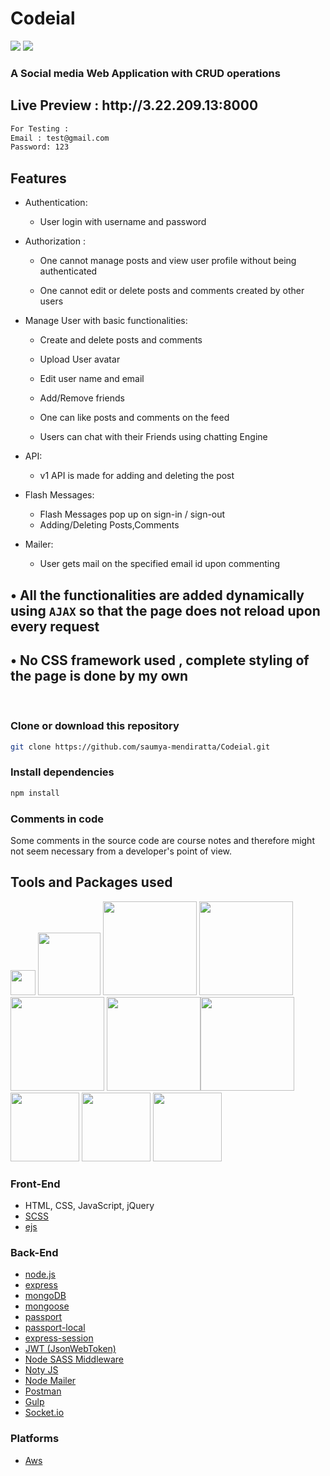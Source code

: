 # Codeial
<img src="https://img.shields.io/github/issues/saumya-mendiratta/Codeial"> <img src="https://img.shields.io/badge/Dev-InProgress-orange">


<h3>A Social media Web Application with CRUD operations</h3>

<h2> Live Preview : http://3.22.209.13:8000 </h2>

```sh
For Testing :
Email : test@gmail.com
Password: 123
```


## Features

* Authentication:
  
  * User login with username and password

* Authorization :

  * One cannot manage posts and view user profile without being authenticated

  * One cannot edit or delete posts and comments created by other users

* Manage User with basic functionalities:

  * Create and delete posts and comments

  * Upload User avatar

  * Edit user name and email
  
  * Add/Remove friends
  
  * One can like posts and comments on the feed
 
  * Users can chat with their Friends using chatting Engine 
  
 * API:
     * v1 API is made for adding and deleting the post
    
 * Flash Messages:
 
     * Flash Messages pop up on sign-in / sign-out
     * Adding/Deleting Posts,Comments
     
  * Mailer:
     * User gets mail on the specified email id upon commenting
     
 ## • All the functionalities are added dynamically using `AJAX` so that the page does not reload upon every request
 ## • No CSS framework used , complete styling of the page is done by my own 

<br>

### Clone or download this repository

```sh
git clone https://github.com/saumya-mendiratta/Codeial.git
```

### Install dependencies

```sh
npm install
```

### Comments in code

Some comments in the source code are course notes and therefore might not seem necessary from a developer's point of view.

## Tools and Packages used
<img src="https://raw.githubusercontent.com/gulpjs/artwork/master/gulp-2x.png" width=40> <img src="https://miro.medium.com/max/800/0*g3ns8QALNBBH7CBA." width=100> <img src="https://t1.daumcdn.net/cfile/tistory/226E113C5660EF950B" width=150> <img src="https://upload.wikimedia.org/wikipedia/commons/d/d9/Node.js_logo.svg" width=150> <img src="https://cdn.iconscout.com/icon/free/png-512/mongodb-226029.png" width=150> <img src="https://transang.me/content/images/2019/11/ExpressJS.png" width=150><img src="https://vegibit.com/wp-content/uploads/2018/07/JSON-Web-Token-Authentication-With-Node.png" width=150> <img src="https://camo.githubusercontent.com/f1e23b7f0efb3e6acf2b5a11c0379e5c51cc911b/68747470733a2f2f7261776769742e636f6d2f736173732f6e6f64652d736173732f6d61737465722f6d656469612f6c6f676f2e737667" width=110> <img src="https://i1.wp.com/community.nodemailer.com/wp-content/uploads/2015/10/n2-2.png?fit=422%2C360&ssl=1" width=110> <img src="https://miro.medium.com/max/400/1*YI1tt4kGzvea-v4dAhZ90w.png" width=110>

### Front-End
* HTML, CSS, JavaScript, jQuery
* [SCSS](https://sass-lang.com/)
* [ejs](http://ejs.co/)

### Back-End
* [node.js](https://nodejs.org/en/)
* [express](https://expressjs.com/)
* [mongoDB](https://www.mongodb.com/)
* [mongoose](http://mongoosejs.com/)
* [passport](http://www.passportjs.org/)
* [passport-local](https://github.com/jaredhanson/passport-local#passport-local)
* [express-session](https://github.com/expressjs/session#express-session)
* [JWT (JsonWebToken)](https://jwt.io/)
* [Node SASS Middleware](https://www.npmjs.com/package/node-sass)
* [Noty JS](https://ned.im/noty/#/)
* [Node Mailer](https://nodemailer.com/about/)
* [Postman](https://www.postman.com/)
* [Gulp](https://gulpjs.com/)
* [Socket.io](https://socket.io/)


### Platforms

* [Aws](https://aws.amazon.com/)


